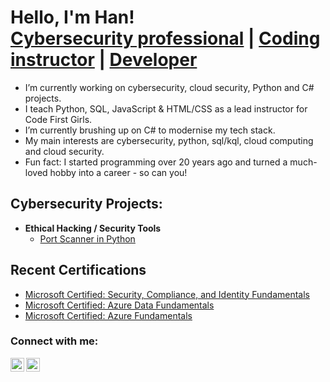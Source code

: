 <h1>Hello, I'm Han! <br/>
<a href="https://www.linkedin.com/in/hanoconnor">Cybersecurity professional</a> | <a href="https://codefirstgirls.com/">Coding instructor</a> | <a href="https://github.com/hanoconnor">Developer</a></h1>


- I’m currently working on cybersecurity, cloud security, Python and C# projects.
- I teach Python, SQL, JavaScript & HTML/CSS as a lead instructor for Code First Girls.
- I’m currently brushing up on C# to modernise my tech stack.
- My main interests are cybersecurity, python, sql/kql, cloud computing and cloud security.
- Fun fact: I started programming over 20 years ago and turned a much-loved hobby into a career - so can you!

<h2>Cybersecurity Projects:</h2>

- <b>Ethical Hacking / Security Tools</b>
  - [Port Scanner in Python](https://github.com/hanoconnor/eh-tools/tree/main/Lib/port-scanner)

<h2>Recent Certifications</h2>

- <a href="https://www.credly.com/badges/83f01b6e-a160-4277-82f4-be401c1a9a37/public_url">Microsoft Certified: Security, Compliance, and Identity Fundamentals</a>
- <a href="https://www.credly.com/badges/efedbe10-d65d-4a08-80ba-2c01e05a07af/public_url">Microsoft Certified: Azure Data Fundamentals</a>
- <a href="https://www.credly.com/badges/6e9bca93-77db-415b-b2cd-f3328a7e87bf/public_url">Microsoft Certified: Azure Fundamentals</a>

<h3>Connect with me:</h3>

[<img align="left" alt="HanOConnor | Twitter" width="22px" src="https://cdn.jsdelivr.net/npm/simple-icons@v3/icons/twitter.svg" />][twitter]
[<img align="left" alt="HanOConnor | LinkedIn" width="22px" src="https://cdn.jsdelivr.net/npm/simple-icons@v3/icons/linkedin.svg" />][linkedin]

[twitter]: https://twitter.com/HanOconnorDev
[linkedin]: https://www.linkedin.com/in/hanoconnor/
